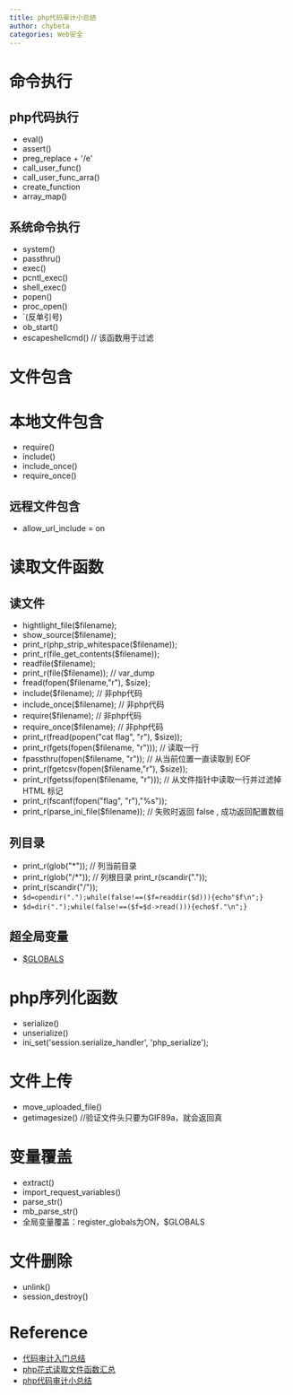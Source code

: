 ```yaml
---
title: php代码审计小总结
author: chybeta
categories: Web安全
---
```


<!-- more -->
# 命令执行
## php代码执行
+ eval()
+ assert()
+ preg_replace + '/e'
+ call_user_func()
+ call_user_func_arra()
+ create_function
+ array_map()

## 系统命令执行
+ system()
+ passthru()
+ exec()
+ pcntl_exec()
+ shell_exec()
+ popen()
+ proc_open()
+ `(反单引号)
+ ob_start()
+ escapeshellcmd() // 该函数用于过滤

# 文件包含
# 本地文件包含
+ require()
+ include()
+ include_once()
+ require_once()

## 远程文件包含
+ allow_url_include = on

# 读取文件函数

## 读文件

+ hightlight_file($filename);
+ show_source($filename);
+ print_r(php_strip_whitespace($filename));
+ print_r(file_get_contents($filename));
+ readfile($filename);
+ print_r(file($filename)); // var_dump
+ fread(fopen($filename,"r"), $size);
+ include($filename); // 非php代码
+ include_once($filename); // 非php代码
+ require($filename); // 非php代码
+ require_once($filename); // 非php代码
+ print_r(fread(popen("cat flag", "r"), $size));
+ print_r(fgets(fopen($filename, "r"))); // 读取一行
+ fpassthru(fopen($filename, "r")); // 从当前位置一直读取到 EOF
+ print_r(fgetcsv(fopen($filename,"r"), $size));
+ print_r(fgetss(fopen($filename, "r"))); // 从文件指针中读取一行并过滤掉 HTML 标记
+ print_r(fscanf(fopen("flag", "r"),"%s"));
+ print_r(parse_ini_file($filename)); // 失败时返回 false , 成功返回配置数组


## 列目录
+ print_r(glob("*")); // 列当前目录
+ print_r(glob("/*")); // 列根目录 print_r(scandir("."));
+ print_r(scandir("/"));
+ `$d=opendir(".");while(false!==($f=readdir($d))){echo"$f\n";}`
+ `$d=dir(".");while(false!==($f=$d->read())){echo$f."\n";}`


## 超全局变量
+ [$GLOBALS](http://php.net/manual/zh/language.variables.superglobals.php)

# php序列化函数
+ serialize()
+ unserialize()
+ ini_set('session.serialize_handler', 'php_serialize');

# 文件上传
+ move_uploaded_file()
+ getimagesize() //验证文件头只要为GIF89a，就会返回真

# 变量覆盖
+ extract()
+ import_request_variables()
+ parse_str()
+ mb_parse_str()
+ 全局变量覆盖：register_globals为ON，$GLOBALS


# 文件删除
+ unlink()
+ session_destroy()

# Reference
+ [代码审计入门总结](http://blog.neargle.com/SecNewsBak/drops/%E4%BB%A3%E7%A0%81%E5%AE%A1%E8%AE%A1%E5%85%A5%E9%97%A8%E6%80%BB%E7%BB%93.html)
+ [php花式读取文件函数汇总](http://www.jianshu.com/p/33bc37ef72cc)
+ [php代码审计小总结](https://chybeta.github.io/2017/07/14/php%E4%BB%A3%E7%A0%81%E5%AE%A1%E8%AE%A1%E5%B0%8F%E6%80%BB%E7%BB%93/)
